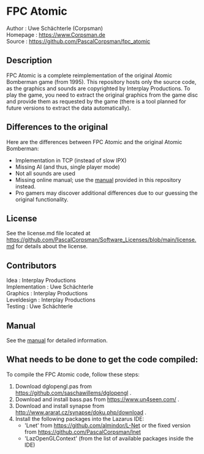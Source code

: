 # FPC Atomic

Author   : Uwe Schächterle (Corpsman)  
Homepage : https://www.Corpsman.de  
Source   : https://github.com/PascalCorpsman/fpc_atomic

## Description
FPC Atomic is a complete reimplementation of the original Atomic Bomberman game (from 1995). This repository hosts only the source code, as the graphics and sounds are copyrighted by Interplay Productions. To play the game, you need to extract the original graphics from the game disc and provide them as requested by the game (there is a tool planned for future versions to extract the data automatically).

## Differences to the original
Here are the differences between FPC Atomic and the original Atomic Bomberman:
- Implementation in TCP (instead of slow IPX)
- Missing AI (and thus, single player mode)
- Not all sounds are used
- Missing online manual; use the [manual](MANUAL.md) provided in this repository instead.
- Pro gamers may discover additional differences due to our guessing the original functionality.

## License
See the license.md file located at https://github.com/PascalCorpsman/Software_Licenses/blob/main/license.md for details about the license.

## Contributors
Idea : Interplay Productions  
Implementation : Uwe Schächterle  
Graphics : Interplay Productions  
Leveldesign : Interplay Productions  
Testing : Uwe Schächterle

## Manual
See the [manual](MANUAL.md) for detailed information.

## What needs to be done to get the code compiled:
To compile the FPC Atomic code, follow these steps:
1. Download dglopengl.pas from https://github.com/saschawillems/dglopengl .
2. Download and install bass.pas from https://www.un4seen.com/ .
3. Download and install synapse from http://www.ararat.cz/synapse/doku.php/download .
4. Install the following packages into the Lazarus IDE:
    - 'Lnet' from https://github.com/almindor/L-Net or the fixed version from https://github.com/PascalCorpsman/lnet
    - 'LazOpenGLContext' (from the list of available packages inside the IDE)
